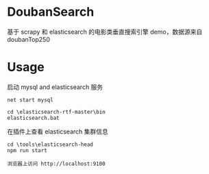 # DoubanSearch
基于 scrapy 和 elasticsearch 的电影类垂直搜索引擎 demo，数据源来自 doubanTop250

# Usage
启动 mysql and elasticsearch 服务
```
net start mysql

cd \elasticsearch-rtf-master\bin
elasticsearch.bat
```

在插件上查看 elasticsearch 集群信息
```
cd \tools\elasticsearch-head
npm run start

浏览器上访问 http://localhost:9100
```